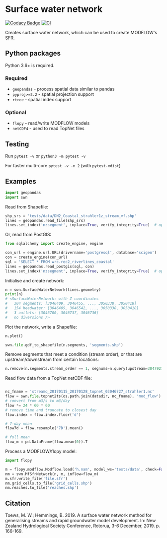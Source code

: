 # Surface water network
[![Codacy Badge](https://api.codacy.com/project/badge/Grade/420bcd8896c14f18b2077dd987c78849)](https://app.codacy.com/manual/mwtoews/surface-water-network?utm_source=github.com&utm_medium=referral&utm_content=mwtoews/surface-water-network&utm_campaign=Badge_Grade_Dashboard)
[![CI](https://github.com/mwtoews/surface-water-network/actions/workflows/ci.yml/badge.svg?branch=master)](https://github.com/mwtoews/surface-water-network/actions/workflows/ci.yml)

Creates surface water network, which can be used to create MODFLOW's SFR.


## Python packages

Python 3.6+ is required.

### Required

 - `geopandas` - process spatial data similar to pandas
 - `pyproj>=2.2` - spatial projection support
 - `rtree` - spatial index support

### Optional

 - `flopy` - read/write MODFLOW models
 - `netCDF4` - used to read TopNet files

## Testing

Run `pytest -v` or `python3 -m pytest -v`

For faster multi-core `pytest -v -n 2` (with `pytest-xdist`)

## Examples

```python
import geopandas
import swn
```

Read from Shapefile:
```python
shp_srs = 'tests/data/DN2_Coastal_strahler1z_stream_vf.shp'
lines = geopandas.read_file(shp_srs)
lines.set_index('nzsegment', inplace=True, verify_integrity=True)  # optional
```

Or, read from PostGIS:
```python
from sqlalchemy import create_engine, engine

con_url = engine.url.URL(drivername='postgresql', database='scigen')
con = create_engine(con_url)
sql = 'SELECT * FROM wrc.rec2_riverlines_coastal'
lines = geopandas.read_postgis(sql, con)
lines.set_index('nzsegment', inplace=True, verify_integrity=True)  # optional
```

Initialise and create network:
```python
n = swn.SurfaceWaterNetwork(lines.geometry)
print(n)
# <SurfaceWaterNetwork: with Z coordinates
#   304 segments: [3046409, 3046455, ..., 3050338, 3050418]
#   154 headwater: [3046409, 3046542, ..., 3050338, 3050418]
#   3 outlets: [3046700, 3046737, 3046736]
#   no diversions />
```

Plot the network, write a Shapefile:
```python
n.plot()

swn.file.gdf_to_shapefile(n.segments, 'segments.shp')
```

Remove segments that meet a condition (stream order), or that are
upstream/downstream from certain locations:
```python
n.remove(n.segments.stream_order == 1, segnums=n.query(upstream=3047927))
```

Read flow data from a TopNet netCDF file:
```python

nc_fname = 'streamq_20170115_20170128_topnet_03046727_strahler1.nc'
flow = swn.file.topnet2ts(os.path.join(datadir, nc_fname), 'mod_flow')
# convert from m3/s to m3/day
flow *= 24 * 60 * 60
# remove time and truncate to closest day
flow.index = flow.index.floor('d')

# 7-day mean
flow7d = flow.resample('7D').mean()

# full mean
flow_m = pd.DataFrame(flow.mean(0)).T
```

Process a MODFLOW/flopy model:
```python
import flopy

m = flopy.modflow.Modflow.load('h.nam', model_ws='tests/data', check=False)
nm = swn.MfSfrNetwork(n, m, inflow=flow_m)
m.sfr.write_file('file.sfr')
nm.grid_cells.to_file('grid_cells.shp')
nm.reaches.to_file('reaches.shp')
```

## Citation

Toews, M. W.; Hemmings, B. 2019. A surface water network method for generalising streams and rapid groundwater model development. In: New Zealand Hydrological Society Conference, Rotorua, 3-6 December, 2019. p. 166-169.
